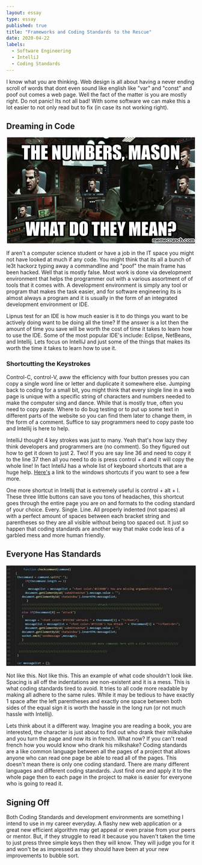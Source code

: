 ```yaml
---
layout: essay
type: essay
published: true
title: "Frameworks and Coding Standards to the Rescue"
date: 2020-04-22
labels:
  - Software Engineering
  - IntelliJ
  - Coding Standards
---
```


I know what you are thinking. Web design is all about having a never ending scroll of words that dont even sound like english like "var" and "const" and poof out comes a web page. Well the fact of the matter is you are mostly right. Do not panic! Its not all bad! With some software we can make this a lot easier to not only read but to fix (in case its not working right).

## Dreaming in Code

 <div style="text-align: center">
    <img class="ui image large centered" src="../images/numbers.png" alt = ''> 
 </div>
 

If aren't a computer science student or have a job in the IT space you might not have looked at much if any code. You might think that its all a bunch of le3t hackorz typing away a commandline and "poof" the main frame has been hacked. Well that is mostly false. Most work is done via development environment that helps the programmer out with a various assortment of of tools that it comes with. A development environment is simply any tool or program that makes the task easier, and for software engineering  its is almost always a program and it is usually in the form of an integrated development environment or IDE. 

Lipnus test for an IDE is how much easier is it to do things you want to be actively doing want to be doing all the time? If the answer is a lot then the amount of time you save will be worth the cost of time it takes to learn how to use the IDE. Some of the most popular IDE's include: Eclipse, NetBeans, and Intellij. Lets focus on IntelliJ and just some of the things that makes its worth the time it takes to learn how to use it.

### Shortcutting the Keystrokes

Control-C, control-V, aww the efficiency with four button presses you can copy a single word line or letter and duplicate it somewhere else. Jumping back to coding for a small bit, you might think that every single line in a web page is unique with a specific string of characters and numbers needed to make the computer sing and dance. While that is mostly true, often you need to copy paste. Where to do bug testing or to put up some text in different parts of the website so you can find them later to change them, in the form of a comment. Suffice to say programmers need to copy paste too and Intellij is here to help.

IntelliJ thought 4 key strokes was just to many. Yeah that's how lazy they think developers and programmers are (no comment). So they figured out how to get it down to just 2. Two! If you are say line 36 and need to copy it to the line 37 then all you need to do is press control + d and it will copy the whole line! In fact IntellJ has a whole list of keyboard shortcuts that are a huge help. <a href = "https://www.jetbrains.com/help/idea/mastering-keyboard-shortcuts.html">Here's<a/> a link to the windows shortcuts if you want to see a few more.

One more shortcut in Intellij that is extremely useful is control + alt + l. These three little buttons can save you tons of headaches, this shortcut goes through the entire page you are on and formats to the coding standard of your choice. Every. Single. Line. All properly indented (not spaces) all with a perfect amount of spaces between each bracket string and parentheses so they are all visible without being too spaced out. It just so happen that coding standards are another way that make code less of a garbled mess and more human friendly.

## Everyone Has Standards

 <div style="text-align: center">
<img class="ui image large centered" src="../images/bad_indentation.jpg" alt = ''> 
 </div>

Not like this. Not like this. This an example of what code shouldn't look like. Spacing is all off the indentations are non-existent and it is a mess. This is what coding standards tired to avoid. It tries to all code more readable by making all adhere to the same rules. While it may be tedious to have exactly 1 space after the left parentheses and exactly one space between both sides of the equal sign it is worth the hassle in the long run (or not much hassle with Intellij). 

Lets think about it a different way. Imagine you are reading a book, you are interested, the character is just about to find out who drank their milkshake and you turn the page and now its in french. What now? If you can't read french how you would know who drank his milkshake? Coding standards are a like common language between all the pages of a project that allows anyone who can read one page be able to read all of the pages. This doesn't mean there is only one coding standard. There are many different languages and different coding standards. Just find one and apply it to the whole page then to each page in the project to make is easier for everyone who is going to read it.

## Signing Off

Both Coding Standards and development environments are something I intend to use in my career everyday. A flashy new web application or a great new efficient algorithm may get appeal or even praise from your peers or mentor. But, if they struggle to read it because you haven't taken the time to just press three simple keys then they will know. They will judge you for it and won't be as impressed as they should have been at your new improvements to bubble sort.

